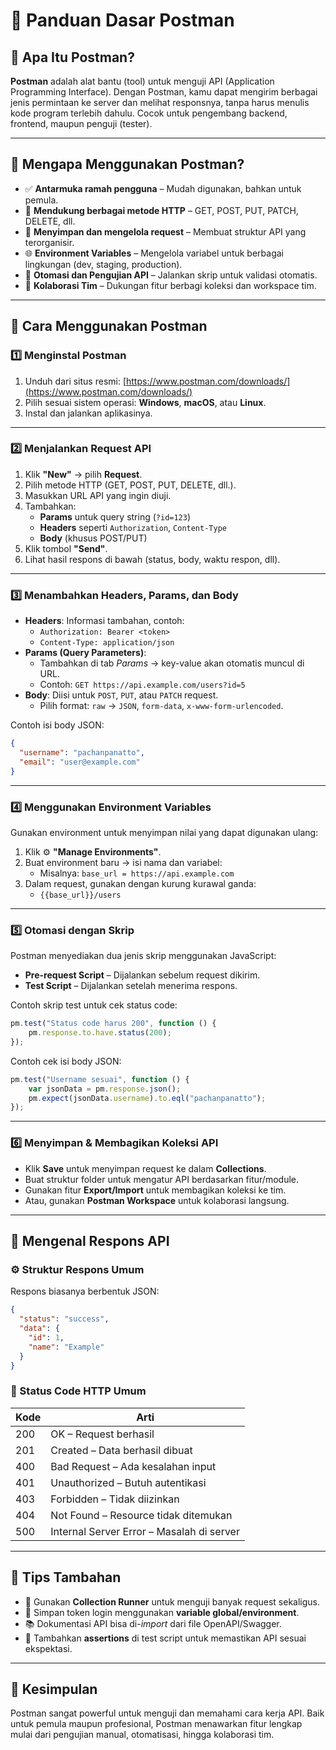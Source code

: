 # 📌 Panduan Dasar Postman

## 🔹 Apa Itu Postman?
**Postman** adalah alat bantu (tool) untuk menguji API (Application Programming Interface). Dengan Postman, kamu dapat mengirim berbagai jenis permintaan ke server dan melihat responsnya, tanpa harus menulis kode program terlebih dahulu. Cocok untuk pengembang backend, frontend, maupun penguji (tester).

---

## 🔹 Mengapa Menggunakan Postman?
- ✅ **Antarmuka ramah pengguna** – Mudah digunakan, bahkan untuk pemula.
- 🔁 **Mendukung berbagai metode HTTP** – GET, POST, PUT, PATCH, DELETE, dll.
- 📁 **Menyimpan dan mengelola request** – Membuat struktur API yang terorganisir.
- 🌐 **Environment Variables** – Mengelola variabel untuk berbagai lingkungan (dev, staging, production).
- 🤖 **Otomasi dan Pengujian API** – Jalankan skrip untuk validasi otomatis.
- 👥 **Kolaborasi Tim** – Dukungan fitur berbagi koleksi dan workspace tim.

---

## 🔹 Cara Menggunakan Postman

### 1️⃣ Menginstal Postman
1. Unduh dari situs resmi: [https://www.postman.com/downloads/](https://www.postman.com/downloads/)
2. Pilih sesuai sistem operasi: **Windows**, **macOS**, atau **Linux**.
3. Instal dan jalankan aplikasinya.

---

### 2️⃣ Menjalankan Request API
1. Klik **"New"** → pilih **Request**.
2. Pilih metode HTTP (GET, POST, PUT, DELETE, dll.).
3. Masukkan URL API yang ingin diuji.
4. Tambahkan:
   - **Params** untuk query string (`?id=123`)
   - **Headers** seperti `Authorization`, `Content-Type`
   - **Body** (khusus POST/PUT)
5. Klik tombol **"Send"**.
6. Lihat hasil respons di bawah (status, body, waktu respon, dll).

---

### 3️⃣ Menambahkan Headers, Params, dan Body
- **Headers**: Informasi tambahan, contoh:
  - `Authorization: Bearer <token>`
  - `Content-Type: application/json`
- **Params (Query Parameters)**:
  - Tambahkan di tab *Params* → key-value akan otomatis muncul di URL.
  - Contoh: `GET https://api.example.com/users?id=5`
- **Body**: Diisi untuk `POST`, `PUT`, atau `PATCH` request.
  - Pilih format: `raw` → `JSON`, `form-data`, `x-www-form-urlencoded`.

Contoh isi body JSON:
```json
{
  "username": "pachanpanatto",
  "email": "user@example.com"
}
```

---

### 4️⃣ Menggunakan Environment Variables
Gunakan environment untuk menyimpan nilai yang dapat digunakan ulang:
1. Klik ⚙️ **"Manage Environments"**.
2. Buat environment baru → isi nama dan variabel:
   - Misalnya: `base_url = https://api.example.com`
3. Dalam request, gunakan dengan kurung kurawal ganda:
   - `{{base_url}}/users`

---

### 5️⃣ Otomasi dengan Skrip
Postman menyediakan dua jenis skrip menggunakan JavaScript:
- **Pre-request Script** – Dijalankan sebelum request dikirim.
- **Test Script** – Dijalankan setelah menerima respons.

Contoh skrip test untuk cek status code:
```javascript
pm.test("Status code harus 200", function () {
    pm.response.to.have.status(200);
});
```

Contoh cek isi body JSON:
```javascript
pm.test("Username sesuai", function () {
    var jsonData = pm.response.json();
    pm.expect(jsonData.username).to.eql("pachanpanatto");
});
```

---

### 6️⃣ Menyimpan & Membagikan Koleksi API
- Klik **Save** untuk menyimpan request ke dalam **Collections**.
- Buat struktur folder untuk mengatur API berdasarkan fitur/module.
- Gunakan fitur **Export/Import** untuk membagikan koleksi ke tim.
- Atau, gunakan **Postman Workspace** untuk kolaborasi langsung.

---

## 🔹 Mengenal Respons API

### ⚙️ Struktur Respons Umum
Respons biasanya berbentuk JSON:
```json
{
  "status": "success",
  "data": {
    "id": 1,
    "name": "Example"
  }
}
```

### 🧾 Status Code HTTP Umum
| Kode | Arti                     |
|------|--------------------------|
| 200  | OK – Request berhasil    |
| 201  | Created – Data berhasil dibuat |
| 400  | Bad Request – Ada kesalahan input |
| 401  | Unauthorized – Butuh autentikasi |
| 403  | Forbidden – Tidak diizinkan |
| 404  | Not Found – Resource tidak ditemukan |
| 500  | Internal Server Error – Masalah di server |

---

## 🔹 Tips Tambahan
- 🧪 Gunakan **Collection Runner** untuk menguji banyak request sekaligus.
- 🔑 Simpan token login menggunakan **variable global/environment**.
- 📚 Dokumentasi API bisa di-*import* dari file OpenAPI/Swagger.
- 🧠 Tambahkan **assertions** di test script untuk memastikan API sesuai ekspektasi.

---

## 🔹 Kesimpulan
Postman sangat powerful untuk menguji dan memahami cara kerja API. Baik untuk pemula maupun profesional, Postman menawarkan fitur lengkap mulai dari pengujian manual, otomatisasi, hingga kolaborasi tim.
